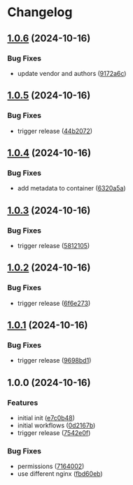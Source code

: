 # Changelog

## [1.0.6](https://github.com/Jmainguy/hey.soh.re/compare/v1.0.5...v1.0.6) (2024-10-16)


### Bug Fixes

* update vendor and authors ([9172a6c](https://github.com/Jmainguy/hey.soh.re/commit/9172a6c691c70e6c6e1bdf685488f60b0ad3d5ce))

## [1.0.5](https://github.com/Jmainguy/hey.soh.re/compare/v1.0.4...v1.0.5) (2024-10-16)


### Bug Fixes

* trigger release ([44b2072](https://github.com/Jmainguy/hey.soh.re/commit/44b20722692556c6843f464d7fa40163e720d9d3))

## [1.0.4](https://github.com/Jmainguy/hey.soh.re/compare/v1.0.3...v1.0.4) (2024-10-16)


### Bug Fixes

* add metadata to container ([6320a5a](https://github.com/Jmainguy/hey.soh.re/commit/6320a5a5bd3c05d1cb65053218efd6e841aca1a7))

## [1.0.3](https://github.com/Jmainguy/hey.soh.re/compare/v1.0.2...v1.0.3) (2024-10-16)


### Bug Fixes

* trigger release ([5812105](https://github.com/Jmainguy/hey.soh.re/commit/5812105087d1016a86afca78e430792809db676d))

## [1.0.2](https://github.com/Jmainguy/hey.soh.re/compare/v1.0.1...v1.0.2) (2024-10-16)


### Bug Fixes

* trigger release ([6f6e273](https://github.com/Jmainguy/hey.soh.re/commit/6f6e273639195076a0c202934938ad054d5e857c))

## [1.0.1](https://github.com/Jmainguy/hey.soh.re/compare/v1.0.0...v1.0.1) (2024-10-16)


### Bug Fixes

* trigger release ([9698bd1](https://github.com/Jmainguy/hey.soh.re/commit/9698bd18eed01024709a7eae666656dd7fad1216))

## 1.0.0 (2024-10-16)


### Features

* initial init ([e7c0b48](https://github.com/Jmainguy/hey.soh.re/commit/e7c0b48fa5b2a00aed2a3e187cb8d2fa1bbc2492))
* initial workflows ([0d2167b](https://github.com/Jmainguy/hey.soh.re/commit/0d2167b163e67c7ed7f092ffe7779b3b48d04b05))
* trigger release ([7542e0f](https://github.com/Jmainguy/hey.soh.re/commit/7542e0f34ca24e143f4143be6da39d02ebab6d71))


### Bug Fixes

* permissions ([7164002](https://github.com/Jmainguy/hey.soh.re/commit/716400218be3bf5c5a4f884a787bb5946492eacb))
* use different nginx ([fbd60eb](https://github.com/Jmainguy/hey.soh.re/commit/fbd60ebe366f07258051d6aa24ed318e7c72d8e2))
